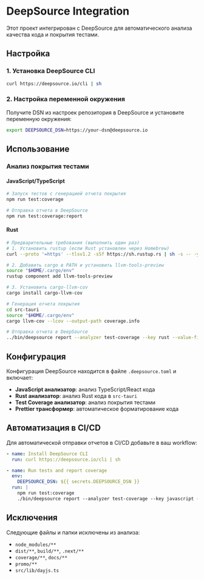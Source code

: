 # DeepSource Integration

Этот проект интегрирован с DeepSource для автоматического анализа качества кода и покрытия тестами.

## Настройка

### 1. Установка DeepSource CLI

```bash
curl https://deepsource.io/cli | sh
```

### 2. Настройка переменной окружения

Получите DSN из настроек репозитория в DeepSource и установите переменную окружения:

```bash
export DEEPSOURCE_DSN=https://your-dsn@deepsource.io
```

## Использование

### Анализ покрытия тестами

#### JavaScript/TypeScript

```bash
# Запуск тестов с генерацией отчета покрытия
npm run test:coverage

# Отправка отчета в DeepSource
npm run test:coverage:report
```

#### Rust

```bash
# Предварительные требования (выполнить один раз)
# 1. Установить rustup (если Rust установлен через Homebrew)
curl --proto '=https' --tlsv1.2 -sSf https://sh.rustup.rs | sh -s -- -y --no-modify-path

# 2. Добавить cargo в PATH и установить llvm-tools-preview
source "$HOME/.cargo/env"
rustup component add llvm-tools-preview

# 3. Установить cargo-llvm-cov
cargo install cargo-llvm-cov

# Генерация отчета покрытия
cd src-tauri
source "$HOME/.cargo/env"
cargo llvm-cov --lcov --output-path coverage.info

# Отправка отчета в DeepSource
../bin/deepsource report --analyzer test-coverage --key rust --value-file ./coverage.info
```

## Конфигурация

Конфигурация DeepSource находится в файле `.deepsource.toml` и включает:

- **JavaScript анализатор**: анализ TypeScript/React кода
- **Rust анализатор**: анализ Rust кода в `src-tauri`
- **Test Coverage анализатор**: анализ покрытия тестами
- **Prettier трансформер**: автоматическое форматирование кода

## Автоматизация в CI/CD

Для автоматической отправки отчетов в CI/CD добавьте в ваш workflow:

```yaml
- name: Install DeepSource CLI
  run: curl https://deepsource.io/cli | sh

- name: Run tests and report coverage
  env:
    DEEPSOURCE_DSN: ${{ secrets.DEEPSOURCE_DSN }}
  run: |
    npm run test:coverage
    ./bin/deepsource report --analyzer test-coverage --key javascript --value-file ./coverage/lcov.info
```

## Исключения

Следующие файлы и папки исключены из анализа:

- `node_modules/**`
- `dist/**`, `build/**`, `.next/**`
- `coverage/**`, `docs/**`
- `promo/**`
- `src/lib/dayjs.ts`
